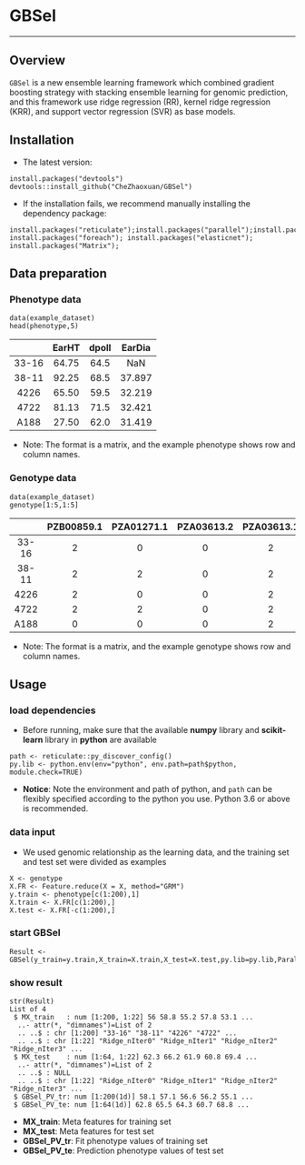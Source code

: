 # GBSel

---

## Overview
`GBSel` is a new ensemble learning framework which combined gradient boosting strategy with stacking ensemble learning for genomic prediction, and this framework use ridge regression (RR), kernel ridge regression (KRR), and support vector regression (SVR) as base models.

## Installation
- The latest version:<br>
```
install.packages("devtools")
devtools::install_github("CheZhaoxuan/GBSel")
```
- If the installation fails, we recommend manually installing the dependency package:<br>
```
install.packages("reticulate");install.packages("parallel");install.packages("doParallel");
install.packages("foreach"); install.packages("elasticnet"); install.packages("Matrix"); 
```

## Data preparation
### Phenotype data
```
data(example_dataset)
head(phenotype,5)
```
|       |EarHT  |dpoll  |EarDia |
|:----: |:----: |:----: |:----: |
|33-16	|64.75  |64.5   |NaN    |
|38-11	|92.25  |68.5   |37.897 |
|4226  	|65.50  |59.5   |32.219 |
|4722 	|81.13  |71.5   |32.421 |
|A188   |27.50  |62.0   |31.419 |
- Note: The format is a matrix, and the example phenotype shows row and column names.

### Genotype data
```
data(example_dataset)
genotype[1:5,1:5]
```
|       |PZB00859.1 |PZA01271.1 |PZA03613.2 |PZA03613.1 | PZA03614.2 |
|:----: |:----:     |:----:     |:----:     |:----:     |:----:     |
|33-16	|2|0|0|2|2|
|38-11	|2|2|0|2|2|
|4226  	|2|0|0|2|2|
|4722 	|2|2|0|2|2|
|A188   |0|0|0|2|2|
- Note: The format is a matrix, and the example genotype shows row and column names.

## Usage
### load dependencies 
- Before running, make sure that the available **numpy** library and **scikit-learn** library in **python** are available

```
path <- reticulate::py_discover_config()
py.lib <- python.env(env="python", env.path=path$python, module.check=TRUE)	
```
- **Notice**: Note the environment and path of python, and `path` can be flexibly specified according to the  python you use. Python 3.6 or above is recommended.

### data input
- We used genomic relationship as the learning data, and the training set and test set were divided as examples
```
X <- genotype
X.FR <- Feature.reduce(X = X, method="GRM")
y.train <- phenotype[c(1:200),1]
X.train <- X.FR[c(1:200),]
X.test <- X.FR[-c(1:200),]
```
### start GBSel
```
Result <- GBSel(y_train=y.train,X_train=X.train,X_test=X.test,py.lib=py.lib,Parallel=FALSE)
```
### show result
```
str(Result)
List of 4
 $ MX_train   : num [1:200, 1:22] 56 58.8 55.2 57.8 53.1 ...
  ..- attr(*, "dimnames")=List of 2
  .. ..$ : chr [1:200] "33-16" "38-11" "4226" "4722" ...
  .. ..$ : chr [1:22] "Ridge_nIter0" "Ridge_nIter1" "Ridge_nIter2" "Ridge_nIter3" ...
 $ MX_test    : num [1:64, 1:22] 62.3 66.2 61.9 60.8 69.4 ...
  ..- attr(*, "dimnames")=List of 2
  .. ..$ : NULL
  .. ..$ : chr [1:22] "Ridge_nIter0" "Ridge_nIter1" "Ridge_nIter2" "Ridge_nIter3" ...
 $ GBSel_PV_tr: num [1:200(1d)] 58.1 57.1 56.6 56.2 55.1 ...
 $ GBSel_PV_te: num [1:64(1d)] 62.8 65.5 64.3 60.7 68.8 ...
```
- **MX_train**: Meta features for training set
- **MX_test**: Meta features for test set
- **GBSel_PV_tr**: Fit phenotype values of training set
- **GBSel_PV_te**: Prediction phenotype values of test set





